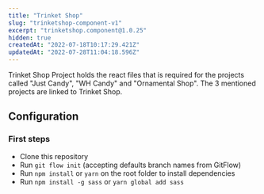 ```yaml
---
title: "Trinket Shop"
slug: "trinketshop-component-v1"
excerpt: "trinketshop.component@1.0.25"
hidden: true
createdAt: "2022-07-18T10:17:29.421Z"
updatedAt: "2022-07-28T11:04:18.596Z"
---
```

Trinket Shop Project holds the react files that is required for the projects called "Just Candy", "WH Candy" and "Ornamental Shop". The 3 mentioned projects are linked to Trinket Shop.

## Configuration

### First steps

- Clone this repository
- Run `git flow init` (accepting defaults branch names from GitFlow)
- Run `npm install` or `yarn` on the root folder to install dependencies
- Run `npm install -g sass` or `yarn global add sass`